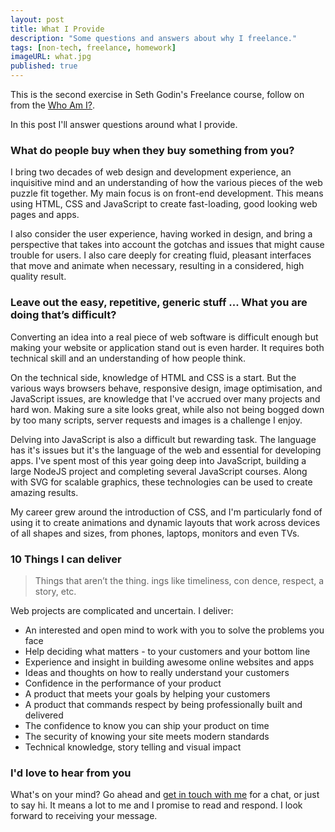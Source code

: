 ```yaml
---
layout: post
title: What I Provide
description: "Some questions and answers about why I freelance."
tags: [non-tech, freelance, homework]
imageURL: what.jpg
published: true
---
```


This is the second exercise in Seth Godin's Freelance course, follow on from the [Who Am I?](/blog/who-am-i/).

In this post I'll answer questions around what I provide.

### What do people buy when they buy something from you?

I bring two decades of web design and development experience, an inquisitive mind and an understanding of how the various pieces of the web puzzle fit together. My main focus is on front-end development. This means using HTML, CSS and JavaScript to create fast-loading, good looking web pages and apps.

I also consider the user experience, having worked in design, and bring a perspective that takes into account the gotchas and issues that might cause trouble for users. I also care deeply for creating fluid, pleasant interfaces that move and animate when necessary, resulting in a considered, high quality result.

### Leave out the easy, repetitive, generic stuff ... What you are doing that’s difficult?

Converting an idea into a real piece of web software is difficult enough but making your website or application stand out is even harder. It requires both technical skill and an understanding of how people think.

On the technical side, knowledge of HTML and CSS is a start. But the various ways browsers behave, responsive design, image optimisation, and JavaScript issues, are knowledge that I've accrued over many projects and hard won. Making sure a site looks great, while also not being bogged down by too many scripts, server requests and images is a challenge I enjoy.

Delving into JavaScript is also a difficult but rewarding task. The language has it's issues but it's the language of the web and essential for developing apps. I've spent most of this year going deep into JavaScript, building a large NodeJS project and completing several JavaScript courses. Along with SVG for scalable graphics, these technologies can be used to create amazing results.

My career grew around the introduction of CSS, and I'm particularly fond of using it to create animations and dynamic layouts that work across devices of all shapes and sizes, from phones, laptops, monitors and even TVs.

### 10 Things I can deliver

>  Things that aren’t the thing.  ings like timeliness, con dence, respect, a story, etc.

Web projects are complicated and uncertain. I deliver:

* An interested and open mind to work with you to solve the problems you face
* Help deciding what matters - to your customers and your bottom line
* Experience and insight in building awesome online websites and apps
* Ideas and thoughts on how to really understand your customers
* Confidence in the performance of your product
* A product that meets your goals by helping your customers
* A product that commands respect by being professionally built and delivered
* The confidence to know you can ship your product on time
* The security of knowing your site meets modern standards
* Technical knowledge, story telling and visual impact

### I'd love to hear from you

What's on your mind? Go ahead and [get in touch with me](mailto:d@hop.ie) for a chat, or just to say hi. It means a lot to me and I promise to read and respond. I look forward to receiving your message.




